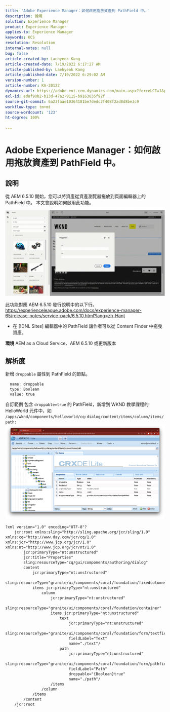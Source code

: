 ```yaml
---
title: 'Adobe Experience Manager：如何啟用拖放資產到 PathField 中。'
description: 說明
solution: Experience Manager
product: Experience Manager
applies-to: Experience Manager
keywords: KCS
resolution: Resolution
internal-notes: null
bug: false
article-created-by: Laehyeok Kang
article-created-date: 7/19/2022 6:17:27 AM
article-published-by: Laehyeok Kang
article-published-date: 7/19/2022 6:29:02 AM
version-number: 1
article-number: KA-20122
dynamics-url: https://adobe-ent.crm.dynamics.com/main.aspx?forceUCI=1&pagetype=entityrecord&etn=knowledgearticle&id=a9f6e173-2a07-ed11-82e4-00224808e483
exl-id: ed8f90b2-b13d-47a2-9115-b9163035f92f
source-git-commit: 6a23faae10364181be7dedc2f408f2ad8d8be3c9
workflow-type: tm+mt
source-wordcount: '123'
ht-degree: 100%

---
```


# Adobe Experience Manager：如何啟用拖放資產到 PathField 中。

## 說明


從 AEM 6.5.10 開始，您可以將資產從資產瀏覽器拖放到頁面編輯器上的 PathField 中。
本文會說明如何啟用此功能。

![](assets/___e3b9eeff-2b07-ed11-82e4-00224808e483___.gif)

此功能對應 AEM 6.5.10 發行說明中的以下行。
https://experienceleague.adobe.com/docs/experience-manager-65/release-notes/service-pack/6.5.10.html?lang=zh-Hant

- 在 [!DNL Sites] 編輯器中的 PathField 讓作者可以從 Content Finder 中拖曳資產。


<b>環境</b>
AEM as a Cloud Service、AEM 6.5.10 或更新版本


## 解析度


新增 `droppable` 屬性到 PathField 的節點。

```
  name: droppable
  type: Boolean
  value: true
```

自訂範例
包含 `droppable=true` 的 PathField，新增到 WKND 教學課程的 HelloWorld 元件中，如 `/apps/wknd/components/helloworld/cq:dialog/content/items/column/items/path: `
![](assets/6106400f-2b07-ed11-82e4-00224808e483.png)




```
?xml version="1.0" encoding="UTF-8"?
    jcr:root xmlns:sling="http://sling.apache.org/jcr/sling/1.0" xmlns:cq="http://www.day.com/jcr/cq/1.0" xmlns:jcr="http://www.jcp.org/jcr/1.0" xmlns:nt="http://www.jcp.org/jcr/nt/1.0"
        jcr:primaryType="nt:unstructured"
        jcr:title="Properties"
        sling:resourceType="cq/gui/components/authoring/dialog"
        content
            jcr:primaryType="nt:unstructured"
            sling:resourceType="granite/ui/components/coral/foundation/fixedcolumns"
            items jcr:primaryType="nt:unstructured"
                column
                    jcr:primaryType="nt:unstructured"
                    sling:resourceType="granite/ui/components/coral/foundation/container"
                    items jcr:primaryType="nt:unstructured"
                        text
                            jcr:primaryType="nt:unstructured"
                            sling:resourceType="granite/ui/components/coral/foundation/form/textfield"
                            fieldLabel="Text"
                            name="./text"/
                        path
                            jcr:primaryType="nt:unstructured"
                            sling:resourceType="granite/ui/components/coral/foundation/form/pathfield"
                            fieldLabel="Path"
                            droppable="{Boolean}true"
                            name="./path"/
                    /items
                /column
            /items
        /content
    /jcr:root
```
